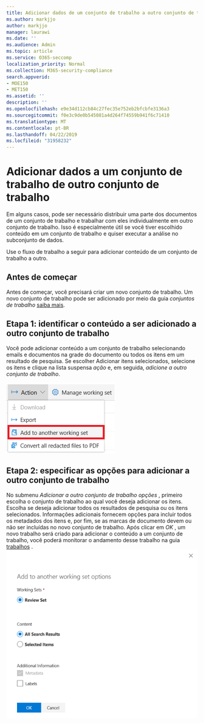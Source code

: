 ```yaml
---
title: Adicionar dados de um conjunto de trabalho a outro conjunto de trabalho
ms.author: markjjo
author: markjjo
manager: laurawi
ms.date: ''
ms.audience: Admin
ms.topic: article
ms.service: O365-seccomp
localization_priority: Normal
ms.collection: M365-security-compliance
search.appverid:
- MOE150
- MET150
ms.assetid: ''
description: ''
ms.openlocfilehash: e9e34d112cb84c27fec35e752eb2bfcbfe3136a3
ms.sourcegitcommit: f0e3c9de0b545081a4d264f74559b941f6c71410
ms.translationtype: MT
ms.contentlocale: pt-BR
ms.lasthandoff: 04/22/2019
ms.locfileid: "31958232"
---
```

# <a name="add-data-to-a-working-set-from-another-working-set"></a>Adicionar dados a um conjunto de trabalho de outro conjunto de trabalho
Em alguns casos, pode ser necessário distribuir uma parte dos documentos de um conjunto de trabalho e trabalhar com eles individualmente em outro conjunto de trabalho.  Isso é especialmente útil se você tiver escolhido conteúdo em um conjunto de trabalho e quiser executar a análise no subconjunto de dados.

Use o fluxo de trabalho a seguir para adicionar conteúdo de um conjunto de trabalho a outro.

## <a name="before-you-start"></a>Antes de começar
Antes de começar, você precisará criar um novo conjunto de trabalho.  Um novo conjunto de trabalho pode ser adicionado por meio da guia *conjuntos de trabalho* [saiba mais](https://docs.microsoft.com/en-us/office365/securitycompliance/compliance20/managing-working-sets).

## <a name="step-1-identify-content-to-add-to-another-working-set"></a>Etapa 1: identificar o conteúdo a ser adicionado a outro conjunto de trabalho
Você pode adicionar conteúdo a um conjunto de trabalho selecionando emails e documentos na grade do documento ou todos os itens em um resultado de pesquisa.  Se escolher Adicionar itens selecionados, selecione os itens e clique na lista suspensa *ação* e, em seguida, *adicione a outro conjunto de trabalho*.

![Adicionar a outro conjunto de trabalho](../media/64f2a4d4-eba3-4ab3-a3ba-d519feea3142.png)

## <a name="step-2-specify-options-for-adding-to-another-workings-set"></a>Etapa 2: especificar as opções para adicionar a outro conjunto de trabalho
No submenu *Adicionar a outro conjunto de trabalho opções* , primeiro escolha o conjunto de trabalho ao qual você deseja adicionar os itens.  Escolha se deseja adicionar todos os resultados de pesquisa ou os itens selecionados.  Informações adicionais fornecem opções para incluir todos os metadados dos itens e, por fim, se as marcas de documento devem ou não ser incluídas no novo conjunto de trabalho.  Após clicar em *OK* , um novo trabalho será criado para adicionar o conteúdo a um conjunto de trabalho, você poderá monitorar o andamento desse trabalho na guia [trabalhos](https://docs.microsoft.com/en-us/office365/securitycompliance/compliance20/managing-jobs-ediscovery20) . ![adicionar a outro conjunto de trabalho](../media/6440ee44-68fd-44d7-b43a-3a477345525c.png)
